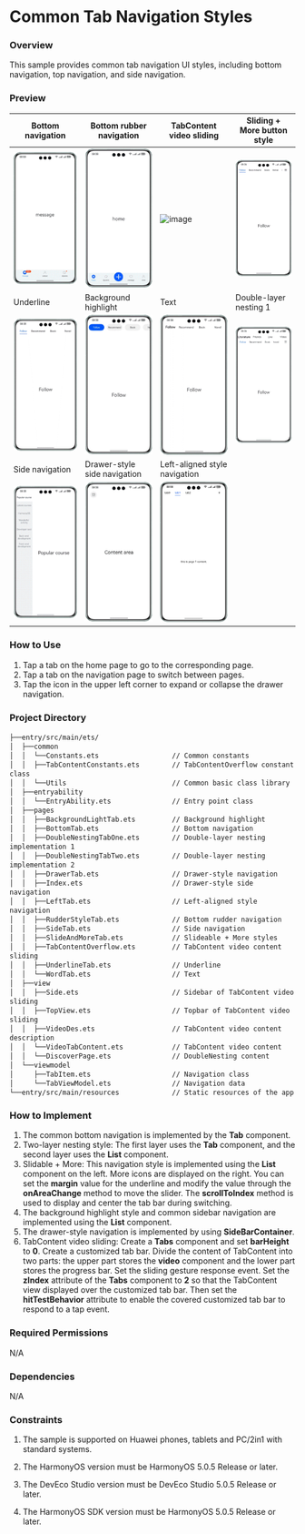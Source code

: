 # Common Tab Navigation Styles

### Overview

This sample provides common tab navigation UI styles, including bottom navigation, top navigation, and side navigation.

### Preview
| Bottom navigation                             | Bottom rubber navigation                      | TabContent video sliding                       | Sliding + More button style                 |                         
|-----------------------------------------------|-----------------------------------------------|------------------------------------------------|---------------------------------------------|
| ![image](screenshots/device/bottom.en.gif)    | ![image](screenshots/device/rudder.en.gif)    | ![image](screenshots/device/tabcontent.en.gif) | ![image](screenshots/device/button.en.gif)  |      
| Underline                                     | Background highlight                          | Text                                           | Double-layer nesting 1                      |
| ![image](screenshots/device/underline.en.gif) | ![image](screenshots/device/highlight.en.gif) | ![image](screenshots/device/writing.en.gif)    | ![image](screenshots/device/nesting.en.gif) |
| Side navigation                        | Drawer-style side navigation                              | Left-aligned style navigation                  |
| ![image](screenshots/device/side.en.gif)  | ![image](screenshots/device/drawers.en.gif)      | ![image](screenshots/device/leftTab.en.png)    |

### How to Use
1. Tap a tab on the home page to go to the corresponding page.
2. Tap a tab on the navigation page to switch between pages.
3. Tap the icon in the upper left corner to expand or collapse the drawer navigation.

### Project Directory

```
├──entry/src/main/ets/
│  ├──common
│  │  └──Constants.ets                  // Common constants
│  │  ├──TabContentConstants.ets        // TabContentOverflow constant class
│  │  └──Utils                          // Common basic class library
│  ├──entryability
│  │  └──EntryAbility.ets               // Entry point class
│  ├──pages                 
│  │  ├──BackgroundLightTab.ets         // Background highlight
│  │  ├──BottomTab.ets                  // Bottom navigation
│  │  ├──DoubleNestingTabOne.ets        // Double-layer nesting implementation 1
│  │  ├──DoubleNestingTabTwo.ets        // Double-layer nesting implementation 2
│  │  ├──DrawerTab.ets                  // Drawer-style navigation
│  │  ├──Index.ets                      // Drawer-style side navigation
│  │  ├──LeftTab.ets                    // Left-aligned style navigation 
│  │  ├──RudderStyleTab.ets             // Bottom rudder navigation
│  │  ├──SideTab.ets                    // Side navigation
│  │  ├──SlideAndMoreTab.ets            // Slideable + More styles
│  │  ├──TabContentOverflow.ets         // TabContent video content sliding
│  │  ├──UnderlineTab.ets               // Underline
│  │  └──WordTab.ets                    // Text
│  ├──view                 
│  │  ├──Side.ets                       // Sidebar of TabContent video sliding
│  │  ├──TopView.ets                    // Topbar of TabContent video sliding
│  │  ├──VideoDes.ets                   // TabContent video content description
│  │  └──VideoTabContent.ets            // TabContent video content
│  │  └──DiscoverPage.ets               // DoubleNesting content
│  └──viewmodel                  
│     ├──TabItem.ets                    // Navigation class
│     └──TabViewModel.ets               // Navigation data
└──entry/src/main/resources             // Static resources of the app
```

### How to Implement

1. The common bottom navigation is implemented by the **Tab** component.
2. Two-layer nesting style: The first layer uses the **Tab** component, and the second layer uses the **List** component.
3. Slidable + More: This navigation style is implemented using the **List** component on the left. More icons are displayed on the right. You can set the **margin** value for the underline and modify the value through the **onAreaChange** method to move the slider. The **scrollToIndex** method is used to display and center the tab bar during switching.
4. The background highlight style and common sidebar navigation are implemented using the **List** component.
5. The drawer-style navigation is implemented by using **SideBarContainer**.
6. TabContent video sliding: Create a **Tabs** component and set **barHeight** to **0**. Create a customized tab bar. Divide the content of TabContent into two parts: the upper part stores the **video** component and the lower part stores the progress bar. Set the sliding gesture response event. Set the **zIndex** attribute of the **Tabs** component to **2** so that the TabContent view displayed over the customized tab bar. Then set the **hitTestBehavior** attribute to enable the covered customized tab bar to respond to a tap event.

### Required Permissions
N/A

### Dependencies
N/A

### Constraints

1. The sample is supported on Huawei phones, tablets and PC/2in1 with standard systems.

2. The HarmonyOS version must be HarmonyOS 5.0.5 Release or later.

3. The DevEco Studio version must be DevEco Studio 5.0.5 Release or later.

4. The HarmonyOS SDK version must be HarmonyOS 5.0.5 Release or later.
